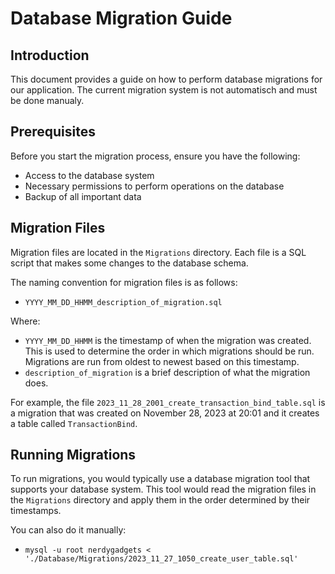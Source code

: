 # Database Migration Guide

## Introduction

This document provides a guide on how to perform database migrations for our application. The current migration system is not automatisch and must be done manualy.

## Prerequisites

Before you start the migration process, ensure you have the following:

- Access to the database system
- Necessary permissions to perform operations on the database
- Backup of all important data

## Migration Files

Migration files are located in the `Migrations` directory. Each file is a SQL script that makes some changes to the database schema.

The naming convention for migration files is as follows:
- `YYYY_MM_DD_HHMM_description_of_migration.sql`

Where:
- `YYYY_MM_DD_HHMM` is the timestamp of when the migration was created. This is used to determine the order in which migrations should be run. Migrations are run from oldest to newest based on this timestamp.
- `description_of_migration` is a brief description of what the migration does.

For example, the file `2023_11_28_2001_create_transaction_bind_table.sql` is a migration that was created on November 28, 2023 at 20:01 and it creates a table called `TransactionBind`.

## Running Migrations

To run migrations, you would typically use a database migration tool that supports your database system. This tool would read the migration files in the `Migrations` directory and apply them in the order determined by their timestamps.

You can also do it manually:
- `mysql -u root nerdygadgets < './Database/Migrations/2023_11_27_1050_create_user_table.sql'`